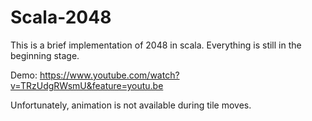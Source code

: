 # Scala-2048
This is a brief implementation of 2048 in scala. Everything is still in the beginning stage.


Demo:
https://www.youtube.com/watch?v=TRzUdgRWsmU&feature=youtu.be

Unfortunately, animation is not available during tile moves.
